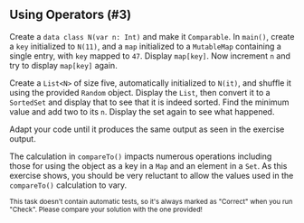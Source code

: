 ## Using Operators (#3)

Create a `data class N(var n: Int)` and make it `Comparable`. In `main()`,
create a `key` initialized to `N(11)`, and a `map` initialized to a
`MutableMap` containing a single entry, with `key` mapped to `47`. Display
`map[key]`. Now increment `n` and try to display `map[key]` again.

Create a `List<N>` of size five, automatically initialized to `N(it)`, and
shuffle it using the provided `Random` object. Display the `List`, then convert
it to a `SortedSet` and display that to see that it is indeed sorted. Find the
minimum value and add two to its `n`. Display the set again to see what
happened.

Adapt your code until it produces the same output as seen in the exercise
output.

The calculation in `compareTo()` impacts numerous operations including those
for using the object as a key in a `Map` and an element in a `Set`. As this
exercise shows, you should be very reluctant to allow the values used in the
`compareTo()` calculation to vary.

<sub> This task doesn't contain automatic tests,
so it's always marked as "Correct" when you run "Check".
Please compare your solution with the one provided! </sub>
